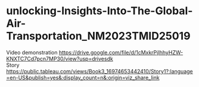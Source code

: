 # unlocking-Insights-Into-The-Global-Air-Transportation_NM2023TMID25019
Video demonstration   https://drive.google.com/file/d/1cMxkrPjIhhyHZW-KNXTC7Cd7pcn7MP30/view?usp=drivesdk   
Story     
https://public.tableau.com/views/Book3_16974653442410/Story1?:language=en-US&publish=yes&:display_count=n&:origin=viz_share_link    
